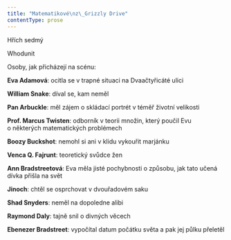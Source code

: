 ```yaml
---
title: "Matematikové\nz\_Grizzly Drive"
contentType: prose
---
```


Hřích sedmý

Whodunit

Osoby, jak přicházejí na scénu:

**Eva Adamová**: ocitla se v trapné situaci na Dvaačtyřicáté ulici

**William Snake**: díval se, kam neměl

**Pan Arbuckle**: měl zájem o skládací portrét v téměř životní velikosti

**Prof. Marcus Twisten**: odborník v teorii množin, který poučil Evu o některých matematických problémech

**Boozy Buckshot**: nemohl si ani v klidu vykouřit marjánku

**Venca Q. Fajrunt**: teoretický svůdce žen

**Ann Bradstreetová**: Eva měla jisté pochybnosti o způsobu, jak tato učená dívka přišla na svět

**Jinoch**: chtěl se osprchovat v dvouřadovém saku

**Shad Snyders**: neměl na dopoledne alibi

**Raymond Daly**: tajně snil o divných věcech

**Ebenezer Bradstreet**: vypočítal datum počátku světa a pak jej půlku přeletěl
